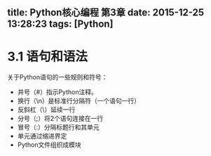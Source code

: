 title: Python核心编程 第3章
date: 2015-12-25 13:28:23
tags: [Python]
---

# 3.1 语句和语法

关于Python语句的一些规则和符号：
* 井号（#）指示Python注释。
* 换行（\n）是标准行分隔符（一个语句一行）
* 反斜杠（\）延续一行
* 分号（;）将2个语句连接在一行
* 冒号（:）分隔标题行和其单元
* 单元通过缩进界定
* Python文件组织成模块